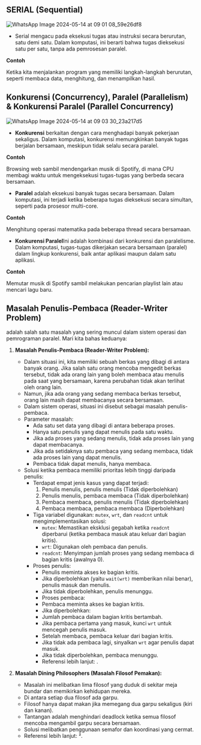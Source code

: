 ## SERIAL  (Sequential)

![WhatsApp Image 2024-05-14 at 09 01 08_59e26df8](https://github.com/Mardzyska/SysOP24-3123521008-/assets/139208195/6bb6e034-3646-4de1-9d8e-11e8c7325cd0)
 * Serial mengacu pada eksekusi tugas atau instruksi secara berurutan, satu demi satu.
Dalam komputasi, ini berarti bahwa tugas dieksekusi satu per satu, tanpa ada pemrosesan paralel.

**Contoh** 

Ketika kita menjalankan program yang memiliki langkah-langkah berurutan, seperti membaca data, menghitung, dan menampilkan hasil.

## Konkurensi (Concurrency), Paralel (Parallelism) & Konkurensi Paralel (Parallel Concurrency)

![WhatsApp Image 2024-05-14 at 09 03 30_23a217d5](https://github.com/Mardzyska/SysOP24-3123521008-/assets/139208195/7fdda55c-d29c-445f-8ea2-c94ba2cafb2d)
* **Konkurensi** berkaitan dengan cara menghadapi banyak pekerjaan sekaligus.
Dalam komputasi, konkurensi memungkinkan banyak tugas berjalan bersamaan, meskipun tidak selalu secara paralel.

**Contoh**

Browsing web sambil mendengarkan musik di Spotify, di mana CPU membagi waktu untuk mengeksekusi tugas-tugas yang berbeda secara bersamaan.

* **Paralel** adalah eksekusi banyak tugas secara bersamaan.
Dalam komputasi, ini terjadi ketika beberapa tugas dieksekusi secara simultan, seperti pada prosesor multi-core.

**Contoh** 

 Menghitung operasi matematika pada beberapa thread secara bersamaan.

* **Konkurensi Paralel**Ini adalah kombinasi dari konkurensi dan paralelisme.
Dalam komputasi, tugas-tugas dikerjakan secara bersamaan (paralel) dalam lingkup konkurensi, baik antar aplikasi maupun dalam satu aplikasi.

**Contoh**

Memutar musik di Spotify sambil melakukan pencarian playlist lain atau mencari lagu baru.

## Masalah Penulis-Pembaca (Reader-Writer Problem)
adalah salah satu masalah yang sering muncul dalam sistem operasi dan pemrograman paralel. Mari kita bahas keduanya:

1. **Masalah Penulis-Pembaca (Reader-Writer Problem):**
    - Dalam situasi ini, kita memiliki sebuah berkas yang dibagi di antara banyak orang. Jika salah satu orang mencoba mengedit berkas tersebut, tidak ada orang lain yang boleh membaca atau menulis pada saat yang bersamaan, karena perubahan tidak akan terlihat oleh orang lain.
    - Namun, jika ada orang yang sedang membaca berkas tersebut, orang lain masih dapat membacanya secara bersamaan.
    - Dalam sistem operasi, situasi ini disebut sebagai masalah penulis-pembaca.
    - Parameter masalah:
        - Ada satu set data yang dibagi di antara beberapa proses.
        - Hanya satu penulis yang dapat menulis pada satu waktu.
        - Jika ada proses yang sedang menulis, tidak ada proses lain yang dapat membacanya.
        - Jika ada setidaknya satu pembaca yang sedang membaca, tidak ada proses lain yang dapat menulis.
        - Pembaca tidak dapat menulis, hanya membaca.
    - Solusi ketika pembaca memiliki prioritas lebih tinggi daripada penulis:
        - Terdapat empat jenis kasus yang dapat terjadi:
            1. Penulis menulis, penulis menulis (Tidak diperbolehkan)
            2. Penulis menulis, pembaca membaca (Tidak diperbolehkan)
            3. Pembaca membaca, penulis menulis (Tidak diperbolehkan)
            4. Pembaca membaca, pembaca membaca (Diperbolehkan)
        - Tiga variabel digunakan: `mutex`, `wrt`, dan `readcnt` untuk mengimplementasikan solusi:
            - `mutex`: Memastikan eksklusi gegabah ketika `readcnt` diperbarui (ketika pembaca masuk atau keluar dari bagian kritis).
            - `wrt`: Digunakan oleh pembaca dan penulis.
            - `readcnt`: Menyimpan jumlah proses yang sedang membaca di bagian kritis (awalnya 0).
        - Proses penulis:
            - Penulis meminta akses ke bagian kritis.
            - Jika diperbolehkan (yaitu `wait(wrt)` memberikan nilai benar), penulis masuk dan menulis.
            - Jika tidak diperbolehkan, penulis menunggu.
            - Proses pembaca:
            - Pembaca meminta akses ke bagian kritis.
            - Jika diperbolehkan:
            - Jumlah pembaca dalam bagian kritis bertambah.
            - Jika pembaca pertama yang masuk, kunci `wrt` untuk mencegah penulis masuk.
            - Setelah membaca, pembaca keluar dari bagian kritis.
            - Jika tidak ada pembaca lagi, sinyalkan `wrt` agar penulis dapat masuk.
            - Jika tidak diperbolehkan, pembaca menunggu.
            - Referensi lebih lanjut: .

2. **Masalah Dining Philosophers (Masalah Filosof Pemakan):**
    - Masalah ini melibatkan lima filosof yang duduk di sekitar meja bundar dan memikirkan kehidupan mereka.
    - Di antara setiap dua filosof ada garpu.
    - Filosof hanya dapat makan jika memegang dua garpu sekaligus (kiri dan kanan).
    - Tantangan adalah menghindari deadlock ketika semua filosof mencoba mengambil garpu secara bersamaan.
    - Solusi melibatkan penggunaan semafor dan koordinasi yang cermat.
    - Referensi lebih lanjut: ².



